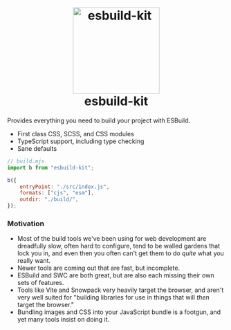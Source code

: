 <h1 align="center"><img alt="esbuild-kit" src="media/logo.webp" height="200" /><br />esbuild-kit</h1>

Provides everything you need to build your project with ESBuild.

-   First class CSS, SCSS, and CSS modules
-   TypeScript support, including type checking
-   Sane defaults

```javascript
// build.mjs
import b from "esbuild-kit";

b({
	entryPoint: "./src/index.js",
	formats: ["cjs", "esm"],
	outdir: "./build/",
});
```

### Motivation

-   Most of the build tools we've been using for web development are dreadfully slow,
    often hard to configure, tend to be walled gardens that lock you in, and even then you
    often can't get them to do _quite_ what you really want.
-   Newer tools are coming out that are fast, but incomplete.
-   ESBuild and SWC are both great, but are also each missing their own sets of features.
-   Tools like Vite and Snowpack very heavily target the browser, and aren't very well
    suited for "building libraries for use in things that will _then_ target the browser."
-   Bundling images and CSS into your JavaScript bundle is a footgun, and yet many tools
    insist on doing it.
